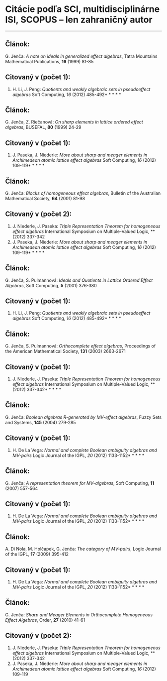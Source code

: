 Citácie podľa SCI, multidisciplinárne ISI, SCOPUS – len zahraničný autor
=================
* * * * *

Článok:
-------

G. Jenča:
*A note on ideals in generalized effect algebras*,
Tatra Mountains Mathematical Publications,
**16**
(1999)
81-85

Citovaný v (počet 1):
----------------------------------------------


1. H. Li, J. Peng: *Quotients and weakly algebraic sets in pseudoeffect algebras*
   Soft Computing,
   *16*
   (2012)
   485-492* * * * *

Článok:
-------

G. Jenča, Z. Riečanová:
*On sharp elements in lattice ordered effect algebras*,
BUSEFAL,
**80**
(1999)
24-29

Citovaný v (počet 1):
----------------------------------------------


1. J. Paseka, J. Niederle: *More about sharp and meager elements in Archimedean atomic lattice effect algebras*
   Soft Computing,
   *16*
   (2012)
   109-119* * * * *

Článok:
-------

G. Jenča:
*Blocks of homogeneous effect algebras*,
Bulletin of the Australian Mathematical Society,
**64**
(2001)
81-98

Citovaný v (počet 2):
----------------------------------------------


1. J. Niederle, J. Paseka: *Triple Representation Theorem for homogeneous effect algebras*
   International Symposium on Multiple-Valued Logic,
   **
   (2012)
   337-342
1. J. Paseka, J. Niederle: *More about sharp and meager elements in Archimedean atomic lattice effect algebras*
   Soft Computing,
   *16*
   (2012)
   109-119* * * * *

Článok:
-------

G. Jenča, S. Pulmannová:
*Ideals and Quotients in Lattice Ordered Effect Algebras*,
Soft Computing,
**5**
(2001)
376-380

Citovaný v (počet 1):
----------------------------------------------


1. H. Li, J. Peng: *Quotients and weakly algebraic sets in pseudoeffect algebras*
   Soft Computing,
   *16*
   (2012)
   485-492* * * * *

Článok:
-------

G. Jenča, S. Pulmannová:
*Orthocomplete effect algebras*,
Proceedings of the American Mathematical Society,
**131**
(2003)
2663-2671

Citovaný v (počet 1):
----------------------------------------------


1. J. Niederle, J. Paseka: *Triple Representation Theorem for homogeneous effect algebras*
   International Symposium on Multiple-Valued Logic,
   **
   (2012)
   337-342* * * * *

Článok:
-------

G. Jenča:
*Boolean algebras R-generated by MV-effect algebras*,
Fuzzy Sets and Systems,
**145**
(2004)
279-285

Citovaný v (počet 1):
----------------------------------------------


1. H. De La Vega: *Normal and complete Boolean ambiguity algebras and MV-pairs*
   Logic Journal of the IGPL,
   *20*
   (2012)
   1133-1152* * * * *

Článok:
-------

G. Jenča:
*A representation theorem for MV-algebras*,
Soft Computing,
**11**
(2007)
557-564

Citovaný v (počet 1):
----------------------------------------------


1. H. De La Vega: *Normal and complete Boolean ambiguity algebras and MV-pairs*
   Logic Journal of the IGPL,
   *20*
   (2012)
   1133-1152* * * * *

Článok:
-------

A. Di Nola, M. Holčapek, G. Jenča:
*The category of MV-pairs*,
Logic Journal of the IGPL,
**17**
(2009)
395-412

Citovaný v (počet 1):
----------------------------------------------


1. H. De La Vega: *Normal and complete Boolean ambiguity algebras and MV-pairs*
   Logic Journal of the IGPL,
   *20*
   (2012)
   1133-1152* * * * *

Článok:
-------

G. Jenča:
*Sharp and Meager Elements in Orthocomplete Homogeneous Effect Algebras*,
Order,
**27**
(2010)
41-61

Citovaný v (počet 2):
----------------------------------------------


1. J. Niederle, J. Paseka: *Triple Representation Theorem for homogeneous effect algebras*
   International Symposium on Multiple-Valued Logic,
   **
   (2012)
   337-342
1. J. Paseka, J. Niederle: *More about sharp and meager elements in Archimedean atomic lattice effect algebras*
   Soft Computing,
   *16*
   (2012)
   109-119
